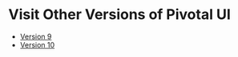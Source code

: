 # Visit Other Versions of Pivotal UI

- [Version 9](/static/versions/9/getstarted)
- [Version 10](/static/versions/10/getstarted)
